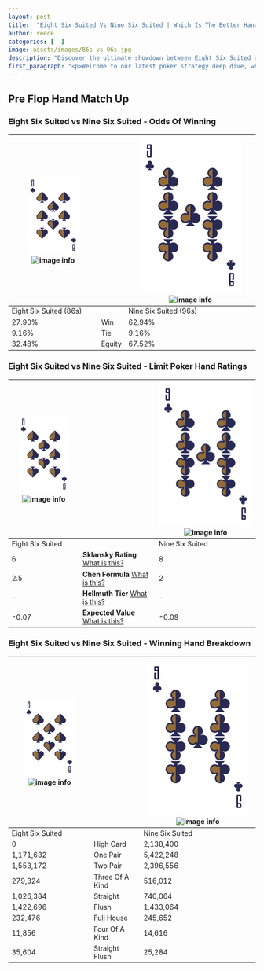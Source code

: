 ```yaml
---
layout: post
title:  "Eight Six Suited Vs Nine Six Suited | Which Is The Better Hand In Poker? A Complete Guide"
author: reece
categories: [  ]
image: assets/images/86s-vs-96s.jpg
description: "Discover the ultimate showdown between Eight Six Suited and Nine Six Suited in poker! Uncover the odds, strategies, and scenarios where one hand triumphs over the other. Get ready to up your poker game with this thrilling analysis."
first_paragraph: "<p>Welcome to our latest poker strategy deep dive, where we're pitting two distinct hands against each other in a high-stakes showdown: Eight Six Suited vs Nine Six Suited.</p><p>In the dynamic world of poker, every decision counts, and knowing which hand holds the upper hand is key to your success at the table.</p><p>In this article, we'll dissect these two hands, explore the scenarios where one dominates the other, and equip you with the knowledge to make strategic choices that can tip the odds in your favor.</p><p>Get ready to unravel the intriguing dynamics of these poker hands and elevate your game to new heights.</p>"
---
```




[comment]: # (sp0)

## Pre Flop Hand Match Up

<div class="table hand-ratings" markdown="1"> 



### Eight Six Suited vs Nine Six Suited - Odds Of Winning


    
| ![image info](assets/images/hand1/8.png) ![image info](assets/images/hand1/6s.png) |  | ![image info](assets/images/hand2/9.png) ![image info](assets/images/hand2/6s.png) |
| -------- | -------- | -------- |
| Eight Six Suited (86s) |  | Nine Six Suited (96s) |
| 27.90% | Win | 62.94% |
| 9.16% | Tie | 9.16% |
| 32.48% | Equity | 67.52% |




[comment]: # (sp1)



### Eight Six Suited vs Nine Six Suited - Limit Poker Hand Ratings


    
| ![image info](assets/images/hand1/8.png) ![image info](assets/images/hand1/6s.png) |  | ![image info](assets/images/hand2/9.png) ![image info](assets/images/hand2/6s.png) |
| -------- | -------- | -------- |
| Eight Six Suited |  | Nine Six Suited |
| 6 | **Sklansky Rating** [What is this?](/sklansky-rating-explained) | 8 |
| 2.5 | **Chen Formula** [What is this?](/chen-formula-explained) | 2 |
| - | **Hellmuth Tier** [What is this?](/Hellmuth-tier-explained) | - |
| -0.07 | **Expected Value** [What is this?](/expected-value-explained) | -0.09 |




[comment]: # (sp2)



### Eight Six Suited vs Nine Six Suited - Winning Hand Breakdown


    
| ![image info](assets/images/hand1/8.png) ![image info](assets/images/hand1/6s.png) |  | ![image info](assets/images/hand2/9.png) ![image info](assets/images/hand2/6s.png) |
| -------- | -------- | -------- |
| Eight Six Suited |  | Nine Six Suited |
| 0 | High Card | 2,138,400 |
| 1,171,632 | One Pair | 5,422,248 |
| 1,553,172 | Two Pair | 2,396,556 |
| 279,324 | Three Of A Kind | 516,012 |
| 1,026,384 | Straight | 740,064 |
| 1,422,696 | Flush | 1,433,064 |
| 232,476 | Full House | 245,652 |
| 11,856 | Four Of A Kind | 14,616 |
| 35,604 | Straight Flush | 25,284 |




[comment]: # (sp3)



</div>

[comment]: # (sp4)



[comment]: # (sp5)

